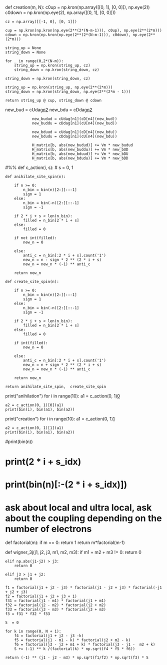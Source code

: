 def creation(m, N):
    c0up = np.kron(np.array([[0, 1], [0, 0]]), np.eye(2))
    c0down = np.kron(np.eye(2), np.array([[0, 1], [0, 0]]))

    cz = np.array([[-1, 0], [0, 1]])

    cup = np.kron(np.kron(np.eye(2**(2*(N-m-1))), c0up), np.eye(2**(2*m)))
    cdown = np.kron(np.kron(np.eye(2**(2*(N-m-1))), c0down), np.eye(2**(2*m)))

    string_up = None
    string_down = None

    for _ in range(0,2*(N-m)):
        string_up = np.kron(string_up, cz)
        string_down = np.kron(string_down, cz)

    string_down = np.kron(string_down, cz)

    string_up = np.kron(string_up, np.eye(2**(2*m)))
    string_down = np.kron(string_down, np.eye(2**(2*m - 1)))
    
    return string_up @ cup, string_down @ cdown

new_bud = cUdag[n2](cD[n3](b))
                new_bdu = cDdag[n2](cU[n3](b))

                new_budud = cUdag[n1](cD[n4](new_bud))
                new_buddu = cDdag[n1](cU[n4](new_bud))

                new_bduud = cUdag[n1](cD[n4](new_bdu))
                new_bdudu = cDdag[n1](cU[n4](new_bdu))

                H_matrix[b, abs(new_budud)] += Vm * new_budud
                H_matrix[b, abs(new_buddu)] += Vm * new_bUD
                H_matrix[b, abs(new_bduud)] += Vm * new_bDU
                H_matrix[b, abs(new_bdudu)] += Vm * new_bDD


#%%
def c_action(i, s):
    # s = 0, 1

    def anihilate_site_spin(n):

        if n >= 0:
            n_bin = bin(n)[2:][::-1]
            sign = 1
        else:
            n_bin = bin(-n)[2:][::-1]
            sign = -1

        if 2 * i + s < len(n_bin):
            filled = n_bin[2 * i + s]
        else: 
            filled = 0
        
        if not int(filled):
            new_n = 0 
        
        else:
            anti_c = n_bin[:2 * i + s].count('1')
            new_n = n - sign * 2 ** (2 * i + s)
            new_n = new_n * (-1) ** anti_c
        
        return new_n 
    
    def create_site_spin(n):

        if n >= 0:
            n_bin = bin(n)[2:][::-1]
            sign = 1
        else:
            n_bin = bin(-n)[2:][::-1]
            sign = -1

        if 2 * i + s < len(n_bin):
            filled = n_bin[2 * i + s]
        else: 
            filled = 0
        
        if int(filled):
            new_n = 0 
        
        else:
            anti_c = n_bin[:2 * i + s].count('1')
            new_n = n + sign * 2 ** (2 * i + s)
            new_n = new_n * (-1) ** anti_c
        
        return new_n
    
    return anihilate_site_spin,  create_site_spin

print("anihilation")
for i in range(10):
    a1 = c_action(0, 1)[0](i)

    a2 = c_action(0, 1)[0](a1)
    print(bin(i), bin(a1), bin(a2))

print("creation")
for i in range(10):
    a1 = c_action(0, 1)[1](i)

    a2 = c_action(0, 1)[1](a1)
    print(bin(i), bin(a1), bin(a2))

#print(bin(n))
# print(2 * i + s_idx)
# print(bin(n)[:-(2 * i + s_idx)])
# ask about local and ultra local, ask about the coupling depending on the number of electrons


def factorial(m):
    if m == 0:
        return 1
    return m*factorial(m-1)

def wigner_3j(j1, j2, j3, m1, m2, m3):
    if m1 + m2 + m3 != 0:
        return 0
    
    elif np.abs(j1-j2) > j3:
        return 0
    
    elif j3 > j1 + j2: 
        return 0
    
    f1 = factorial(j1 + j2 - j3) * factorial(j1 - j2 + j3) * factorial(-j1 + j2 + j3) 
    f2 = factorial(j1 + j2 + j3 + 1)
    f31 = factorial(j1 - m1) * factorial(j1 + m1)
    f32 = factorial(j2 - m2) * factorial(j2 + m2)
    f33 = factorial(j3 - m3) * factorial(j3 + m3)
    f3 = f31 * f32 * f33

    S  = 0

    for k in range(0, N + 1):
        f4 = factorial(j1 + j2 - j3 -k) 
        f5 = factorial(j1 - m1 - k) * factorial(j2 + m2 - k) 
        f6 = factorial(j3 - j2 + m1 + k) * factorial(j3 - j1 -  m2 + k)
        S += (-1) ** k /(factorial(k) * np.sqrt(f4 * f5 * f6))

    return (-1) ** (j1 - j2 - m3) * np.sqrt(f1/f2) * np.sqrt(f3) * S